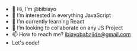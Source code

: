 - 👋 Hi, I’m @bibiayo
- 👀 I’m interested in everything JavaScript
- 🌱 I’m currently learning React
- 💞️ I’m looking to collaborate on any JS Project
- 📫 How to reach me? ibiayobabajide@gmail.com
- Let's code!

<!---
bibiayo/bibiayo is a ✨ special ✨ repository because its `README.md` (this file) appears on your GitHub profile.
You can click the Preview link to take a look at your changes.
--->
